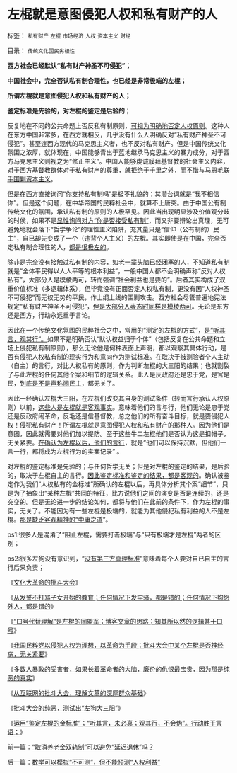 # 左棍就是意图侵犯人权和私有财产的人

标签： `私有财产` `左棍` `市场经济` `人权` `资本主义` `财经` 

目录： `传统文化国民劣根性`

**西方社会已经默认“私有财产神圣不可侵犯”；**

**中国社会中，完全否认私有制合理性，也已经是非常极端的左棍；**

**所谓左棍就是意图侵犯人权和私有财产的人；**

**鉴定标准是先验的，对左棍的鉴定是后验的**；

反复地在不同的公共命题上否反私有制原则，[可视为明确地否定人权原则](../../../2012/9/8/自已不要沦落为可以被自由攻杀的对象.md)。这种人在东方中国非常多，在西方就相反，几乎没有什么人明确反对“私有财产神圣不可侵犯”。甚至连西方现代的马克思主义者，也不反对私有财产。但是中国传统文化氛围之浓厚，就体现在，中国能够青出于蓝地继承马克思主义的暴力成分，对于西方马克思主义则视之为“修正主义”。中国人能够虔诚膜拜基督教的社会主义内容，对于西方基督教群体对于私有财产的尊重，就拒绝于千里之外，[而不惜与马恩毛联手围剿资本主义](../../../2013/4/3/木异于林未必秀，人民群众必欲毁之.md)。

但是在西方直接询问“你支持私有制吗”是极不礼貌的；其潜台词就是“我不相信你”。但是这个问题，在中华帝国的民粹社会中，就算不上唐突。由于中国公有制传统文化的氛围，承认私有制的原则的人极罕见。因此当出现明显涉及价值观分歧的时侯，如果不是[显性询问对方“你是否接受私有制”](../../../2010/6/21/人权普世的个体价值观是善恶的唯一标准.md)，而又非要辩论出真理，无可避免地就会落下“哲学争论”的理性主义陷阱，充其量只是“信仰（公有制的）民主”，自已却先变成了一个（违背个人主义）的左棍。其实即使是在中国，完全否定私有制合理性的人，[都是很极左的](../../../2009/2/2/实例解剖极左的人格认知误区.md)。

除非是完全没有接触过私有制的内容[，如老一辈头脑已经闭塞的人](../../../2009/7/15/特权卫士高尚道德情操背后的小小自私.md)，不知道私有制就是“全体平民得以人人平等的根本利益”，一般中国人都不会明确声称“反对人权私有”，大部分人是模棱两可，转而强调“社会利益也是要的”。后者其实构成了双重价值标准（多逻辑体系），但毕竟没有正面否定人权私有制，更没有因“人权神圣不可侵犯”而无权无势的平民，作上纲上线的围剿攻击。西方社会尽管普遍地宪法规定“私有财产神圣不可侵犯”，[但是大部分人表态时同样是模棱两可](http://darthvad.blog.sohu.com/132381039.html)。无论是东方还是西方，行动永远重于言论。

因此在一个传统文化氛围的民粹社会之中，常用的“测定的左棍的方式”，[是“听其言，观其行”。](../../../2012/3/27/骂，扣帽子，偷换概念.md)如果不是明确否认“默认权益归于个体”（包括反复在公共命题和立场上侵犯私有制原则），那么无论他是何种表面上声明，都以观察其具体行动，是否有侵犯人权私有制的现实行为和意向作为测试标准。在取决于被测验者个人主动（自主）的言行，对比人权私有的原则，作为判断左棍的大三阳的结果；也就割裂了与此左棍的任何其他个案和细节的逻辑关系。此人是反政府还是忠于党，是官是民，[到底是不是声称闹民主](http://darthvad.blog.sohu.com/157238808.html)，都无关了。



因此一经确认左棍大三阳，在左棍们改变其自身的测试条件（转而言行承认人权原则）以前，[这些人是左棍就是客观事实](../../../2009/9/22/左右派的极之前卫与保守.md)。意味着他们的言与行，他们无论是忠于党还是反政府闹革命，反毛还是信基督教，总之他们的所有奋斗目标，就是要侵犯人权！侵犯私有财产！所谓左棍就是意图侵犯人权和私有财产的那种人。因为他们是意图，因此就需要对他们加以提防。至于这些牛二左棍他们是否认为这是扣帽子，无关紧要。[在确认为左棍以后，他们的言行](../../../2013/4/21/我国民粹“派”以侵犯人权为理想，以革命为手段.md)，就是“他们可以保持沉默，但他们一言一行，都将成为左棍行为的实案记录”
。

对左棍的鉴定标准是先验的；与任何哲学无关；但是对左棍的鉴定的结果，是后验的，取决于左棍自主的言行。[因此鉴定标准和鉴定的结果，都是客观的](../../../2010/5/17/人权是识别极左伪装的金标准.md)。确认被鉴定作为我们“人权私有的金标准”所确认的左棍以后，再具体分析其个案“细节”，只是为了抽象出“某种左棍”共同的特征，比方说他们之间的演变是否是连续的，还是突变的。但是无论进一步的结论如何，都将与他们在此前的条件下，作为左棍的事实，无关了。不能因为有一些左棍是极端的，就能为其他侵犯私有利益的人不是左棍。[那是缺乏客观精神的“中庸之道](../../../2009/8/24/中庸枉法,惩善扬恶,坏事做尽.md)”。

ps1:很多人是混淆了“阻止左棍，需要打击极端”与“只有极端才是左棍”两者的区别；

ps2:很多左狗没有意识到，“[没有第三方真理标准](../../../2010/1/29/为什么诚信守约是普适价值观的公平标准.md)”意味着每个人要对自已自主的言行后果负责；

《[文化大革命的批斗大会](../../../2013/4/19/在互联网上真实体验文革的批斗大会.md)》

《[从发誓不打骂子女开始的教育；任何情况下发牢骚，都是错的；任何情况下抱怨外人，都是错的](../../../2013/4/20/教育，从发誓不打骂子女开始.md)》

《[“口号代替理解”是左棍的同盟军；博客文章的思路；知其所以然的逻辑甚于口号](../../../2013/4/21/“口号代替理解”是左棍的同盟军.md)》

《[我国民粹党以侵犯人权为理想，以革命为手段；批斗大会中某个左棍是否神经病，无关紧要](../../../2013/4/21/我国民粹“派”以侵犯人权为理想，以革命为手段.md)》

《[多数人暴政的受害者，如果长着革命者的大脑，廉价的仇恨最宝贵，因为那是纯恶的真实](../../../2013/4/21/多数人暴政的受害者，如果长着革命者的大脑.md)》

《[从互联网的批斗大会，理解文革的深厚群众基础](../../../2013/4/29/文化大革命深厚的群众基础.md)》

《[批斗大会的纯恶，测试出“左狗大三阳”](../../../2013/4/29/左棍大三阳.md)》

《[运用“鉴定左棍的金标准”；“听其言，未必真；观其行，不会伪”。行动胜于言语；](../../../2013/4/29/鉴定左棍，听其言，不如再观其行.md)》

前一篇：[“取消养老金双轨制”可以避免“延迟退休”吗？](../../../2013/5/1/“取消养老金双轨制”可以避免“延迟退休”吗？.md)

后一篇：[数学可以模拟“不可测”，但不能预测“人权利益”](../../../2013/5/2/数学可以模拟“不可测”，但不能预测“人权利益”.md)